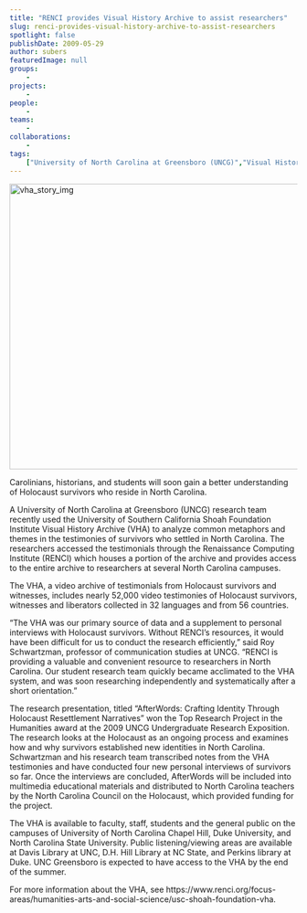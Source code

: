 ```yaml
---
title: "RENCI provides Visual History Archive to assist researchers"
slug: renci-provides-visual-history-archive-to-assist-researchers
spotlight: false
publishDate: 2009-05-29
author: subers
featuredImage: null
groups:
    - 
projects:
    - 
people:
    - 
teams: 
    - 
collaborations:
    - 
tags:
    ["University of North Carolina at Greensboro (UNCG)","Visual History Archive (VHA)"]
---
```

<p><a href="https://www.renci.org/wp-content/uploads/2009/05/vha_story_img.jpg"><img class="alignnone size-full wp-image-3688" title="vha_story_img" src="https://www.renci.org/wp-content/uploads/2009/05/vha_story_img.jpg" alt="vha_story_img" width="630" height="500" /></a></p>

<p>Carolinians, historians, and students will soon gain a better understanding of Holocaust survivors who reside in North Carolina.<!--more--></p>

<p>A University of North Carolina at Greensboro (UNCG) research team recently used the University of Southern California Shoah Foundation Institute Visual History Archive (VHA) to analyze common metaphors and themes in the testimonies of survivors who settled in North Carolina. The researchers accessed the testimonials through the Renaissance Computing Institute (RENCI) which houses a portion of the archive and provides access to the entire archive to researchers at several North Carolina campuses.</p>

<p>The VHA, a video archive of testimonials from Holocaust survivors and witnesses, includes nearly 52,000 video testimonies of Holocaust survivors, witnesses and liberators collected in 32 languages and from 56 countries.</p>

<p>“The VHA was our primary source of data and a supplement to personal interviews with Holocaust survivors. Without RENCI’s resources, it would have been difficult for us to conduct the research efficiently,” said Roy Schwartzman, professor of communication studies at UNCG. “RENCI is providing a valuable and convenient resource to researchers in North Carolina. Our student research team quickly became acclimated to the VHA system, and was soon researching independently and systematically after a short orientation.”</p>

<p>The research presentation, titled “AfterWords: Crafting Identity Through Holocaust Resettlement Narratives” won the Top Research Project in the Humanities award at the 2009 UNCG Undergraduate Research Exposition. The research looks at the Holocaust as an ongoing process and examines how and why survivors established new identities in North Carolina. Schwartzman and his research team transcribed notes from the VHA testimonies and have conducted four new personal interviews of survivors so far. Once the interviews are concluded, AfterWords will be included into multimedia educational materials and distributed to North Carolina teachers by the North Carolina Council on the Holocaust, which provided funding for the project.</p>

<p>The VHA is available to faculty, staff, students and the general public on the campuses of University of North Carolina Chapel Hill, Duke University, and North Carolina State University. Public listening/viewing areas are available at Davis Library at UNC, D.H. Hill Library at NC State, and Perkins library at Duke. UNC Greensboro is expected to have access to the VHA by the end of the summer.</p>

<p>For more information about the VHA, see https://www.renci.org/focus-areas/humanities-arts-and-social-science/usc-shoah-foundation-vha.</p>
